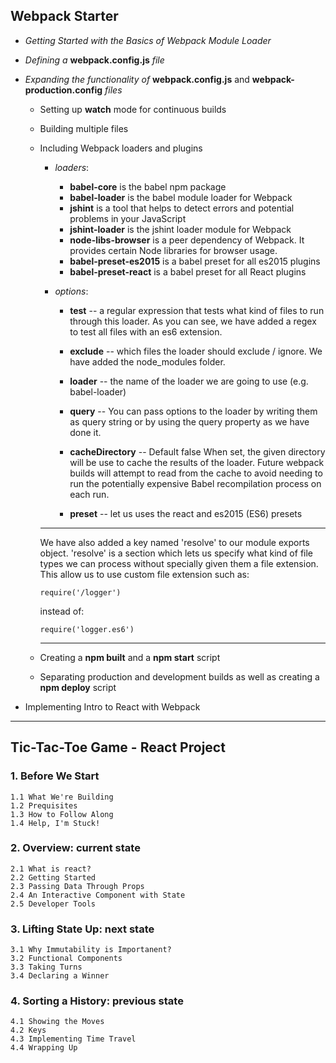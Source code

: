 ## Webpack Starter
- *Getting Started with the Basics of Webpack Module Loader*

- *Defining a* **webpack.config.js** *file*

- *Expanding the functionality of* **webpack.config.js** and **webpack-production.config** *files*

  - Setting up **watch** mode for continuous builds

  - Building multiple files

  - Including Webpack loaders and plugins
    - *loaders*:
      - **babel-core** is the babel npm package
      - **babel-loader** is the babel module loader for Webpack
      - **jshint** is a tool that helps to detect errors and potential problems in your JavaScript
      - **jshint-loader** is the jshint loader module for Webpack
      - **node-libs-browser** is a peer dependency of Webpack. 
      	It provides certain Node libraries for browser usage.
      - **babel-preset-es2015** is a babel preset for all es2015 plugins
      - **babel-preset-react** is a babel preset for all React plugins

    - *options*:
        - **test** -- a regular expression that tests what kind of files to run through this loader. 
        	As you can see, we have added a regex to test all files with an es6 extension.

        - **exclude** -- which files the loader should exclude / ignore. 
        	We have added the node_modules folder.

        - **loader** -- the name of the loader we are going to use (e.g. babel-loader)

        - **query** -- 
        	You can pass options to the loader by writing them as query string or by using the query property as we have done it.

        - **cacheDirectory** -- Default false 
        	When set, the given directory will be use to cache the results of the loader. 
        	Future webpack builds will attempt to read from the cache to avoid needing to run the potentially expensive Babel recompilation process on each run.

        - **preset** -- let us uses the react and es2015 (ES6) presets
    ***
    We have also added a key named 'resolve' to our module exports object. 
    'resolve' is a section which lets us specify what kind of file types we can process without specially given them a file extension. 
    This allow us to use custom file extension such as:

    ```
    require('/logger')
    ```
    instead of:
    ```
    require('logger.es6') 
    ```
    ***
  - Creating a **npm built** and a **npm start** script

  - Separating production and development builds as well as creating a **npm deploy** script

- Implementing Intro to React with Webpack

***
## Tic-Tac-Toe Game - React Project

### 1. Before We Start
	1.1 What We're Building
	1.2 Prequisites
	1.3 How to Follow Along
	1.4 Help, I'm Stuck!
	
### 2. Overview: current state
	2.1 What is react?
	2.2 Getting Started
	2.3 Passing Data Through Props
	2.4 An Interactive Component with State
	2.5 Developer Tools
	
### 3. Lifting State Up: next state
	3.1 Why Immutability is Importanent?
	3.2 Functional Components
	3.3 Taking Turns
	3.4 Declaring a Winner
	
### 4. Sorting a History: previous state
	4.1 Showing the Moves
	4.2 Keys
	4.3 Implementing Time Travel
	4.4 Wrapping Up
	